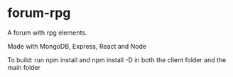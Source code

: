# forum-rpg

A forum with rpg elements.

Made with MongoDB, Express, React and Node

To build:
run npm install and npm install -D in both the client folder and the main folder
